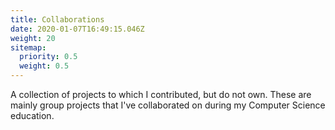 ```yaml
---
title: Collaborations
date: 2020-01-07T16:49:15.046Z
weight: 20
sitemap:
  priority: 0.5
  weight: 0.5
---
```

<!--

This page represents the landing page for "collaborations" section. It is also shown under the homepage header for "collaborations". It should be therefore relatively short and sweet.

-->



<p>A collection of projects to which I contributed, but do not own. These are mainly group projects that I've collaborated on during my Computer Science education.</p>
